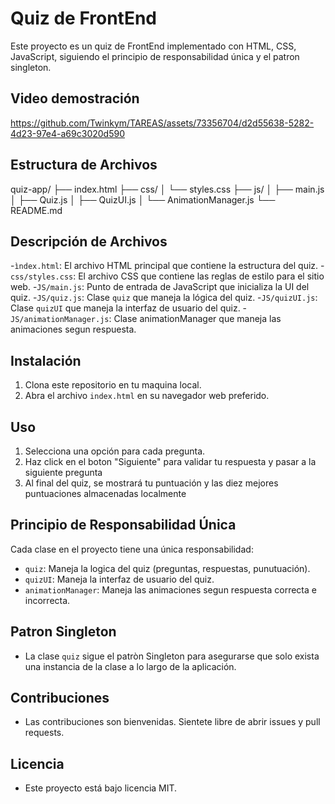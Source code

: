 # Quiz de FrontEnd

Este proyecto es un quiz de FrontEnd implementado con HTML, CSS, JavaScript, siguiendo el principio de responsabilidad única y el patron singleton.

## Video demostración

<https://github.com/Twinkym/TAREAS/assets/73356704/d2d55638-5282-4d23-97e4-a69c3020d590>

## Estructura de Archivos

quiz-app/
├── index.html
├── css/
│ └── styles.css
├── js/
│ ├── main.js
│ ├── Quiz.js
│ ├── QuizUI.js
│ └── AnimationManager.js
└── README.md

## Descripción de Archivos

 -`ìndex.html`: El archivo HTML principal que contiene la estructura del quiz.
 -`css/styles.css`: El archivo CSS que contiene las reglas de estilo para el sitio web.
 -`JS/main.js`: Punto de entrada de JavaScript que inicializa la UI del quiz.
 -`JS/quiz.js`: Clase `quiz` que maneja la lógica del quiz.
 -`JS/quizUI.js`: Clase `quizUI` que maneja la interfaz de usuario del quiz.
 -`JS/animationManager.js`: Clase animationManager que maneja las animaciones segun respuesta.

## Instalación

 1. Clona este repositorio en tu maquina local.
 2. Abra el archivo `index.html` en su navegador web preferido.

## Uso

 1. Selecciona una opción para cada pregunta.
 2. Haz click en el boton "Siguiente" para validar tu respuesta y pasar a la siguiente pregunta
 3. Al final del quiz, se mostrará tu puntuación y las diez mejores puntuaciones almacenadas localmente

## Principio de Responsabilidad Única

 Cada clase en el proyecto tiene una única responsabilidad:

- `quiz`: Maneja la logica del quiz (preguntas, respuestas, punutuación).
- `quizUI`: Maneja la interfaz de usuario del quiz.
- `animationManager`: Maneja las animaciones segun respuesta correcta e incorrecta.

## Patron Singleton

- La clase `quiz` sigue el patròn Singleton para asegurarse que solo exista una instancia de la clase
    a lo largo de la aplicación.

## Contribuciones

- Las contribuciones son bienvenidas. Sientete libre de abrir issues y pull requests.

## Licencia

- Este proyecto está bajo licencia MIT.
